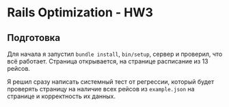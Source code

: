 # Rails Optimization - HW3

## Подготовка

Для начала я запустил ```bundle install```, ```bin/setup```, сервер и проверил, что всё работает. Страница открывается, на странице расписание из 13 рейсов.

Я решил сразу написать системный тест от регрессии, который будет проверять страницу на наличие всех рейсов из ```example.json``` на странице и корректность их данных.

